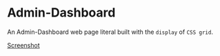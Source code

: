 # Admin-Dashboard

An Admin-Dashboard web page literal built with the `display` of `CSS grid`.

[Screenshot](./UI.png)

